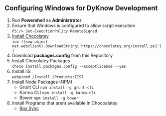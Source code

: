 ## Configuring Windows for DyKnow Development

1. Run **Powershell** as **Administrator**
2. Ensure that Windows is configured to allow script execution <br/>
    ```PS:/> Set-ExecutionPolicy RemoteSigned```
3. [Install Chocolatey](https://chocolatey.org/) <br/>
   ```iex ((new-object net.webclient).DownloadString('https://chocolatey.org/install.ps1'))```
4. Download **packages.config** from this Repository
5. Install Chocolatey Packages<br/>
   ```choco install packages.config --acceptlicense --yes```
6. Install IIS<br/>
   ```webpicmd /Install /Products:IIS7```
7. Install Node Packages (NPM)
   * Grunt CLI ```npm install -g grunt-cli```
   * Karma CLI ```npm install -g karma-cli```
   * Bower ```npm install -g bower```
8. Install Programs that arent available in Chocoalatey
    * [Box Sync](https://dyknow.app.box.com/services/browse/43/box_sync_for_windows)
